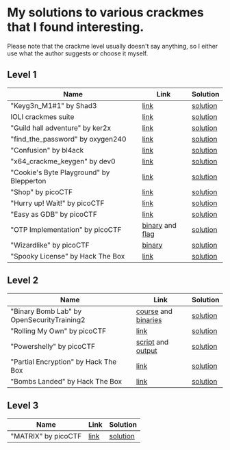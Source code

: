 # My solutions to various crackmes that I found interesting.

Please note that the crackme level usually doesn't say anything, so I either use what the author suggests or choose it myself.

## Level 1

|Name | Link | Solution|
|--|--|--| 
| "Keyg3n_M1#1" by Shad3 | [link](https://crackmes.one/crackme/5e66aea233c5d4439bb2dde8) | [solution](https://github.com/itwaseasy/crackmes-solutions/tree/master/crackmes.one/level1_Shad3_Keyg3n_M1_1) |
| IOLI crackmes suite | [link](https://github.com/radareorg/radare2-book/raw/master/src/crackmes/ioli/IOLI-crackme.tar.gz) | [solution](https://github.com/itwaseasy/crackmes-solutions/tree/master/IOLI_crackmes_suite) |
| "Guild hall adventure" by ker2x | [link](https://crackmes.one/user/ker2x) | [solution](https://github.com/itwaseasy/crackmes-solutions/tree/master/crackmes.one/level1_ker2x_guild_hall_adventure) |
| "find_the_password" by oxygen240 | [link](https://crackmes.one/crackme/5ab77f5c33c5d40ad448c678) | [solution](https://github.com/itwaseasy/crackmes-solutions/tree/master/crackmes.one/level1_oxygen240_find_the_password) |
| "Confusion" by bl4ack | [link](https://crackmes.one/crackme/61bbee6833c5d413767c9f20) | [solution](https://github.com/itwaseasy/crackmes-solutions/tree/master/crackmes.one/level1_bl4ack_Confusion) |
| "x64_crackme_keygen" by dev0 | [link](https://crackmes.one/crackme/61c8b23a33c5d413767ca0de) | [solution](https://github.com/itwaseasy/crackmes-solutions/tree/master/crackmes.one/level1_dev0_x64_crackme_keygen) |
| "Cookie's Byte Playground" by Blepperton | [link](https://crackmes.one/crackme/61d6402033c5d413767ca325) | [solution](https://github.com/itwaseasy/crackmes-solutions/tree/master/crackmes.one/level1_Blepperton_byte_playground) |
| "Shop" by picoCTF | [link](https://mercury.picoctf.net/static/db20ea321ce780e69e29fd4b60e60fe0/source) | [solution](https://github.com/itwaseasy/crackmes-solutions/tree/master/picoCTF/shop) |
| "Hurry up! Wait!" by picoCTF | [link](https://mercury.picoctf.net/static/7163c5d64bc60b4d079422da5c5e5053/svchost.exe) | [solution](https://github.com/itwaseasy/crackmes-solutions/tree/master/picoCTF/hurryUpWait) |
| "Easy as GDB" by picoCTF | [link](https://mercury.picoctf.net/static/02142a2292c67ace2fe4ef82280ac907/brute) | [solution](https://github.com/itwaseasy/crackmes-solutions/tree/master/picoCTF/easyAsGDB) |
| "OTP Implementation" by picoCTF | [binary](https://jupiter.challenges.picoctf.org/static/3cf0f72bb12b1fc6e96af00824beea49/otp) and [flag](https://jupiter.challenges.picoctf.org/static/3cf0f72bb12b1fc6e96af00824beea49/flag.txt) | [solution](https://github.com/itwaseasy/crackmes-solutions/tree/master/picoCTF/otpImplementation) |
| "Wizardlike" by picoCTF | [binary](https://artifacts.picoctf.net/c/207/game) | [solution](https://github.com/itwaseasy/crackmes-solutions/tree/master/picoCTF/wizardlike) |
| "Spooky License" by Hack The Box | [link](https://app.hackthebox.com/challenges/spooky-license) | [solution](https://github.com/itwaseasy/crackmes-solutions/tree/master/hackTheBox/spooky_license) |


## Level 2

|Name | Link | Solution|
|--|--|--| 
| "Binary Bomb Lab" by OpenSecurityTraining2 | [course](https://p.ost2.fyi/courses/course-v1:OpenSecurityTraining2+Arch1001_x86-64_Asm+2021_v1/about) and [binaries](https://gitlab.com/opensecuritytraining/arch1001_x86-64_asm_code_for_class/-/tree/master/binary_bomb_lab) | [solution](https://github.com/itwaseasy/crackmes-solutions/tree/master/ost2/arch1001_bomb_lab) |
| "Rolling My Own" by picoCTF | [link](https://mercury.picoctf.net/static/c4951a16150471875346d4a3cfddc703/remote) | [solution](https://github.com/itwaseasy/crackmes-solutions/tree/master/picoCTF/rollingMyOwn) |
| "Powershelly" by picoCTF | [script](https://mercury.picoctf.net/static/64180dd699923792daa2806cf90b1bcf/rev_PS.ps1) and [output](https://mercury.picoctf.net/static/64180dd699923792daa2806cf90b1bcf/output.txt) | [solution](https://github.com/itwaseasy/crackmes-solutions/tree/master/picoCTF/powershelly) |
| "Partial Encryption" by Hack The Box | [link](https://app.hackthebox.com/challenges/partial-encryption) | [solution](https://github.com/itwaseasy/crackmes-solutions/tree/master/hackTheBox/partial_encryption) |
| "Bombs Landed" by Hack The Box | [link](https://app.hackthebox.com/challenges/bombs-landed) | [solution](https://github.com/itwaseasy/crackmes-solutions/tree/master/hackTheBox/bombs_landed) |


## Level 3

|Name | Link | Solution|
|--|--|--| 
| "MATRIX" by picoCTF | [link](https://artifacts.picoctf.net/picoMini+by+redpwn/Reverse+Engineering/matrix/matrix) | [solution](https://github.com/itwaseasy/crackmes-solutions/tree/master/picoCTF/matrix) |
